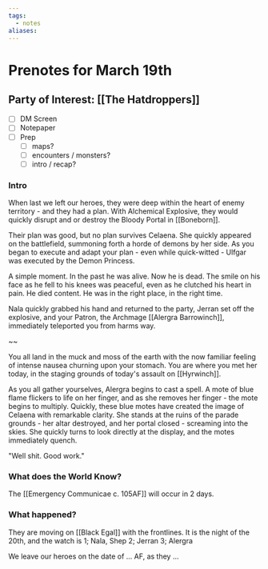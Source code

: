 ```yaml
---
tags:
  - notes
aliases:
---
```


# Prenotes for March 19th
## Party of Interest: [[The Hatdroppers]]
- [ ] DM Screen
- [ ] Notepaper
- [ ] Prep
	- [ ] maps?
	- [ ] encounters / monsters?
	- [ ] intro / recap?

### Intro
When last we left our heroes, they were deep within the heart of enemy territory - and they had a plan. With Alchemical Explosive, they would quickly disrupt and or destroy the Bloody Portal in [[Boneborn]]. 

Their plan was good, but no plan survives Celaena. She quickly appeared on the battlefield, summoning forth a horde of demons by her side. As you began to execute and adapt your plan - even while quick-witted - Ulfgar was executed by the Demon Princess. 

A simple moment. In the past he was alive. Now he is dead. The smile on his face as he fell to his knees was peaceful, even as he clutched his heart in pain. He died content. He was in the right place, in the right time. 

Nala quickly grabbed his hand and returned to the party, Jerran set off the explosive, and your Patron, the Archmage [[Alergra Barrowinch]], immediately teleported you from harms way.

~~

You all land in the muck and moss of the earth with the now familiar feeling of intense nausea churning upon your stomach. You are where you met her today, in the staging grounds of today's assault on [[Hyrwinch]]. 

As you all gather yourselves, Alergra begins to cast a spell. A mote of blue flame flickers to life on her finger, and as she removes her finger - the mote begins to multiply. Quickly, these blue motes have created the image of Celaena with remarkable clarity. She stands at the ruins of the parade grounds - her altar destroyed, and her portal closed - screaming into the skies. She quickly turns to look directly at the display, and the motes immediately quench.

"Well shit. Good work."

### What does the World Know?

The [[Emergency Communicae c. 105AF]] will occur in 2 days. 

### What happened?

They are moving on [[Black Egal]] with the frontlines. It is the night of the 20th, and the watch is 1; Nala, Shep 2; Jerran 3; Alergra

We leave our heroes on the date of ... AF, as they ...